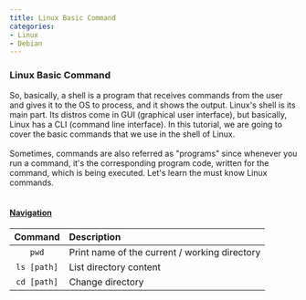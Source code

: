 ```yaml
---
title: Linux Basic Command
categories:
- Linux
- Debian
---
```


### Linux Basic Command

So, basically, a shell is a program that receives commands from the user and gives it to the OS to process, and it shows the output. Linux's shell is its main part. Its distros come in GUI (graphical user interface), but basically, Linux has a CLI (command line interface). In this tutorial, we are going to cover the basic commands that we use in the shell of Linux.
<br>
<br>
Sometimes, commands are also referred as "programs" since whenever you run a command, it's the corresponding program code, written for the command, which is being executed. Let's learn the must know Linux commands.
<br>
<br>

<h4><u> Navigation </u></h4>

| Command | Description |
| :-: | :- |
| ```pwd``` | Print name of the current / working directory |
| ```ls [path]``` | List directory content |
| ```cd [path]``` | Change directory |
